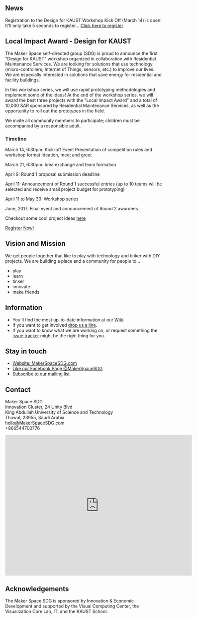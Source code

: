 ## News

Registration to the Design for KAUST Workshop Kick Off (March 14) is open!  
It'll only take 5 seconds to register...
[Click here to register](https://goo.gl/forms/HOGmUpBtKyifZvno1)

## Local Impact Award - Design for KAUST
The Maker Space self-directed group (SDG) is proud to announce the first "Design for KAUST" workshop organized in collaboration with Residential Maintenance Services. We are looking for solutions that use technology (micro-controllers, Internet of Things, sensors, etc.) to improve our lives. We are especially interested in solutions that save energy for residential and facility buildings.

In this workshop series, we will use rapid prototyping methodologies and implement some of the ideas! At the end of the workshop series, we will award the best three projects with the "Local Impact Award" and a total of 10,000 SAR sponsored by Residential Maintenance Services, as well as the opportunity to roll out the prototypes in the field.

We invite all community members to participate; children must be accompanied by a responsible adult.

### Timeline
March 14, 6:30pm: Kick-off Event
Presentation of competition rules and workshop format
Ideation, meet and greet

March 21, 6:30pm: Idea exchange and team formation

April 9: Round 1 proposal submission deadline

April 11: Announcement of Round 1 successful entries (up to 10 teams will be selected and receive small project budget for prototyping)

April 11 to May 30: Workshop series

June, 2017: Final event and announcement of Round 2 awardees

Checkout some cool project ideas [here](https://www.instructables.com/id/MakerSpaceSDG/)

[Register Now!](https://goo.gl/forms/HOGmUpBtKyifZvno1)

## Vision and Mission
We get people together that like to play with technology and tinker with DIY projects.
We are building a place and a community for people to...

* play
* learn
* tinker
* innovate
* make friends

## Information
* You'll find the most up-to-date information at our [Wiki](https://github.com/MakerSpaceSDG/MakerSpace/wiki).
* If you want to get involved [drop us a line](mailto:peter.rautek@kaust.edu.sa).
* If you want to know what we are working on, or request something the [issue tracker](https://github.com/MakerSpaceSDG/MakerSpace/issues) might be the right thing for you.

## Stay in touch
* [Website: MakerSpaceSDG.com](https://MakerSpaceSDG.com)
* [Like our Facebook Page @MakerSpaceSDG](https://www.facebook.com/MakerSpaceSDG/)
* [Subscribe to our mailing list](http://facebook.us13.list-manage.com/subscribe?u=e4c161b70aea7a53d9c9c1c54&id=a21fb611fb)

## Contact

Maker Space SDG  
Innovation Cluster, 24 Unity Blvd  
King Abdullah University of Science and Technology  
Thuwal, 23955, Saudi Arabia  
hello@MakerSpaceSDG.com  
+966544700776

<iframe src="https://www.google.com/maps/embed?pb=!1m18!1m12!1m3!1d1355.7676530211224!2d39.10714552353301!3d22.30635509114158!2m3!1f0!2f0!3f0!3m2!1i1024!2i768!4f13.1!3m3!1m2!1s0x0%3A0xf3adec055d62032a!2sMaker+Space!5e0!3m2!1sen!2s!4v1488454545564" width="600" height="450" frameborder="0" style="border:0" allowfullscreen></iframe>

## Acknowledgements
The Maker Space SDG is sponsored by Innovation & Economic Development and supported by the Visual Computing Center, the Visualization Core Lab, IT, and the KAUST School.
